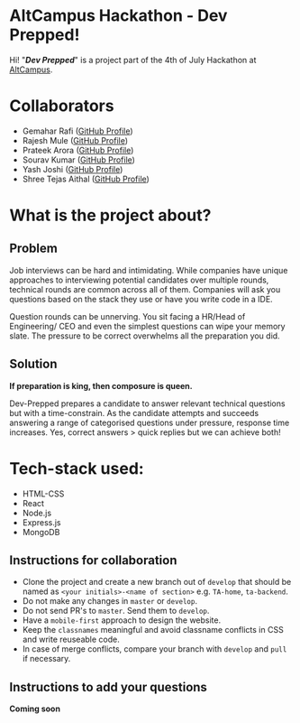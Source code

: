 # AltCampus Hackathon - Dev Prepped!

Hi! "**_Dev Prepped_**" is a project part of the 4th of July Hackathon at [AltCampus](https://github.com/AltCampus).

# Collaborators

- Gemahar Rafi ([GitHub Profile](https://www.github.com/gemhar33))
- Rajesh Mule ([GitHub Profile](https://www.github.com/rajeshmule))
- Prateek Arora ([GitHub Profile](https://www.github.com/prarora98))
- Sourav Kumar ([GitHub Profile](https://www.github.com/souravbaranwal))
- Yash Joshi ([GitHub Profile](https://www.github.com/yjspoder))
- Shree Tejas Aithal ([GitHub Profile](https://www.github.com/badbrahmin))

# What is the project about?

## Problem

Job interviews can be hard and intimidating. While companies have unique approaches to interviewing potential candidates over multiple rounds, technical rounds are common across all of them. Companies will ask you questions based on the stack they use or have you write code in a IDE.

Question rounds can be unnerving. You sit facing a HR/Head of Engineering/ CEO and even the simplest questions can wipe your memory slate. The pressure to be correct overwhelms all the preparation you did.

## Solution

**If preparation is king, then composure is queen.**

Dev-Prepped prepares a candidate to answer relevant technical questions but with a time-constrain. As the candidate attempts and succeeds answering a range of categorised questions under pressure, response time increases. Yes, correct answers > quick replies but we can achieve both!

# Tech-stack used:

- HTML-CSS
- React
- Node.js
- Express.js
- MongoDB

## Instructions for collaboration

- Clone the project and create a new branch out of `develop` that should be named as `<your initials>-<name of section>` e.g. `TA-home`, `ta-backend`.
- Do not make any changes in `master` or `develop`.
- Do not send PR's to `master`. Send them to `develop`.
- Have a `mobile-first` approach to design the website.
- Keep the `classnames` meaningful and avoid classname conflicts in CSS and write reuseable code.
- In case of merge conflicts, compare your branch with `develop` and `pull` if necessary.

## Instructions to add your questions

**Coming soon**
